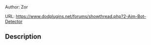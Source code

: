 Author: Zor

URL: https://www.dodplugins.net/forums/showthread.php?2-Aim-Bot-Detector

## Description

